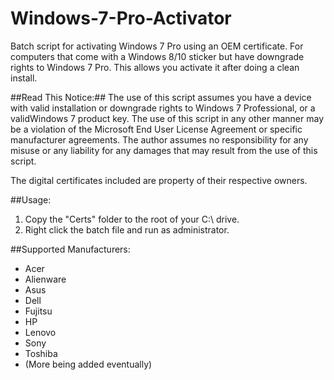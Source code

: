 # Windows-7-Pro-Activator
Batch script for activating Windows 7 Pro using an OEM certificate. For computers that come with a Windows 8/10 sticker but have downgrade rights to Windows 7 Pro. This allows you activate it after doing a clean install.

##Read This Notice:##
The use of this script assumes you have a device with valid installation or downgrade rights to Windows 7 Professional, or a validWindows 7 product key. The use of this script in any other manner may be a violation of the Microsoft End User License Agreement or specific manufacturer agreements. The author assumes no responsibility for any misuse or any liability for any damages that may result from the use of this script.

The digital certificates included are property of their respective owners.

##Usage:

1. Copy the "Certs" folder to the root of your C:\ drive.
2. Right click the batch file and run as administrator.

##Supported Manufacturers:
- Acer
- Alienware
- Asus
- Dell
- Fujitsu
- HP
- Lenovo
- Sony
- Toshiba
- (More being added eventually)
